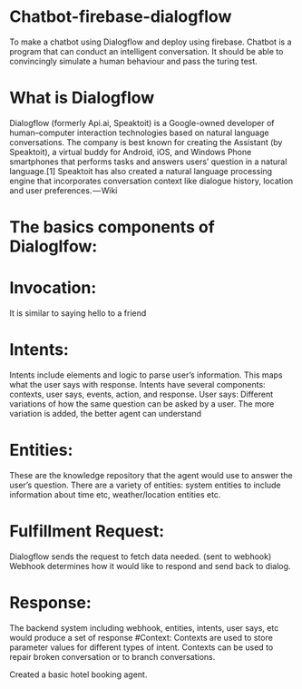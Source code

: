 # Chatbot-firebase-dialogflow
To make a chatbot using Dialogflow and deploy using firebase. 
Chatbot is a program that can conduct an intelligent conversation. It should be able to convincingly simulate a human behaviour and pass the turing test.
# What is Dialogflow
Dialogflow (formerly Api.ai, Speaktoit) is a Google-owned developer of human–computer interaction technologies based on natural language conversations. The company is best known for creating the Assistant (by Speaktoit), a virtual buddy for Android, iOS, and Windows Phone smartphones that performs tasks and answers users’ question in a natural language.[1] Speaktoit has also created a natural language processing engine that incorporates conversation context like dialogue history, location and user preferences. — Wiki
# The basics components of Dialoglfow:
# Invocation:
It is similar to saying hello to a friend
# Intents:
Intents include elements and logic to parse user’s information. This maps what the user says with response. Intents have several components: contexts, user says, events, action, and response.
User says: Different variations of how the same question can be asked by a user. The more variation is added, the better agent can understand
# Entities:
These are the knowledge repository that the agent would use to answer the user’s question. There are a variety of entities: system entities to include information about time etc, weather/location entities etc.
# Fulfillment Request:
Dialogflow sends the request to fetch data needed. (sent to webhook) Webhook determines how it would like to respond and send back to dialog.
# Response:
The backend system including webhook, entities, intents, user says, etc would produce a set of response
#Context:
Contexts are used to store parameter values for different types of intent. Contexts can be used to repair broken conversation or to branch conversations.

Created a basic hotel booking agent.
